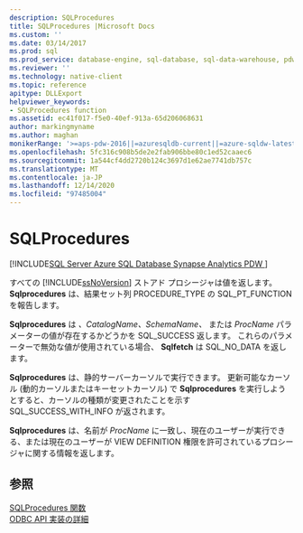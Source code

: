 ```yaml
---
description: SQLProcedures
title: SQLProcedures |Microsoft Docs
ms.custom: ''
ms.date: 03/14/2017
ms.prod: sql
ms.prod_service: database-engine, sql-database, sql-data-warehouse, pdw
ms.reviewer: ''
ms.technology: native-client
ms.topic: reference
apitype: DLLExport
helpviewer_keywords:
- SQLProcedures function
ms.assetid: ec41f017-f5e0-40ef-913a-65d206068631
author: markingmyname
ms.author: maghan
monikerRange: '>=aps-pdw-2016||=azuresqldb-current||=azure-sqldw-latest||>=sql-server-2016||>=sql-server-linux-2017||=azuresqldb-mi-current'
ms.openlocfilehash: 5fc316c908b5de2e2fab906bbe80c1ed52caaec6
ms.sourcegitcommit: 1a544cf4dd2720b124c3697d1e62ae7741db757c
ms.translationtype: MT
ms.contentlocale: ja-JP
ms.lasthandoff: 12/14/2020
ms.locfileid: "97485004"
---
```

# <a name="sqlprocedures"></a>SQLProcedures
[!INCLUDE[SQL Server Azure SQL Database Synapse Analytics PDW ](../../includes/applies-to-version/sql-asdb-asdbmi-asa-pdw.md)]

  すべての [!INCLUDE[ssNoVersion](../../includes/ssnoversion-md.md)] ストアド プロシージャは値を返します。 **Sqlprocedures** は、結果セット列 PROCEDURE_TYPE の SQL_PT_FUNCTION を報告します。  
  
 **Sqlprocedures** は *、CatalogName、SchemaName、* または *ProcName* パラメーターの値が存在するかどうかを SQL_SUCCESS 返します。 これらのパラメーターで無効な値が使用されている場合、 **Sqlfetch** は SQL_NO_DATA を返します。  
  
 **Sqlprocedures** は、静的サーバーカーソルで実行できます。 更新可能なカーソル (動的カーソルまたはキーセットカーソル) で **Sqlprocedures** を実行しようとすると、カーソルの種類が変更されたことを示す SQL_SUCCESS_WITH_INFO が返されます。  
  
 **Sqlprocedures** は、名前が *ProcName* に一致し、現在のユーザーが実行できる、または現在のユーザーが VIEW DEFINITION 権限を許可されているプロシージャに関する情報を返します。  
  
## <a name="see-also"></a>参照  
 [SQLProcedures 関数](../../odbc/reference/syntax/sqlprocedures-function.md)   
 [ODBC API 実装の詳細](../../relational-databases/native-client-odbc-api/odbc-api-implementation-details.md)  
  
